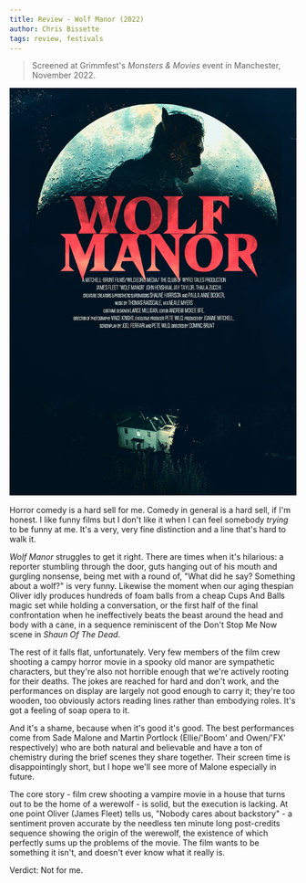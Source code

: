 ```yaml
---
title: Review - Wolf Manor (2022)
author: Chris Bissette
tags: review, festivals
---
```


> Screened at Grimmfest's _Monsters & Movies_ event in Manchester, November 2022.

![The movie poster for Wolf Manor (2022)](../images/_WolfManor.jpg)

Horror comedy is a hard sell for me. Comedy in general is a hard sell, if I'm honest.
I like funny films but I don't like it when I can feel somebody _trying_ to be funny at me.
It's a very, very fine distinction and a line that's hard to walk it.

_Wolf Manor_ struggles to get it right. There are times when it's hilarious: a reporter stumbling
through the door, guts hanging out of his mouth and gurgling nonsense, being met with a round of,
"What did he say? Something about a wolf?" is very funny. Likewise the moment when our aging
thespian Oliver idly produces hundreds of foam balls from a cheap Cups And Balls magic set while
holding a conversation, or the first half of the final confrontation when he ineffectively beats the
beast around the head and body with a cane, in a sequence reminiscent of the Don't Stop Me Now scene in
_Shaun Of The Dead_.

The rest of it falls flat, unfortunately. Very few members of the film crew shooting a campy horror movie
in a spooky old manor are sympathetic characters, but they're also not horrible enough that we're actively
rooting for their deaths. The jokes are reached for hard and don't work, and the performances on display
are largely not good enough to carry it; they're too wooden, too obviously actors reading lines rather
than embodying roles. It's got a feeling of soap opera to it.

And it's a shame, because when it's good it's good. The best performances come from Sade Malone and
Martin Portlock (Ellie/'Boom' and Owen/'FX' respectively) who are both natural and believable and have
a ton of chemistry during the brief scenes they share together. Their screen time is disappointingly
short, but I hope we'll see more of Malone especially in future.

The core story - film crew shooting a vampire movie in a house that turns out to be the home of a
werewolf - is solid, but the execution is lacking. At one point Oliver (James Fleet) tells us,
"Nobody cares about backstory" - a sentiment proven accurate by the needless ten minute long
post-credits sequence showing the origin of the werewolf, the existence of which perfectly sums up
the problems of the movie. The film wants to be something it isn't, and doesn't ever know what it
really is.

Verdict: Not for me.
